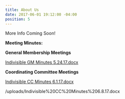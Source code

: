 ```yaml
---
title: About Us
date: 2017-06-01 19:12:00 -04:00
position: 5
---
```


More Info Coming Soon!

**Meeting Minutes:**

**General Membership Meetings**

[Indivisible GM Minutes 5.24.17.docx](/uploads/Indivisible%20GM%20Minutes%205.24.17.docx)

**Coordinating Committee Meetings**

[Indivisible CC Minutes 6.1.17.docx](/uploads/Indivisible%20CC%20Minutes%206.1.17.docx)

/uploads/Indivisible%20CC%20Minutes%206.8.17.docx